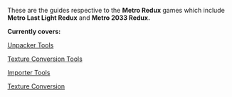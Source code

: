 These are the guides respective to the **Metro Redux** games which include **Metro Last Light Redux** and **Metro 2033 Redux.**

**Currently covers:**

[Unpacker Tools](/Metro%20Redux/tools.html)

[Texture Conversion Tools](/Metro%20Redux/tools.html)

[Importer Tools](/Metro%20Redux/tools.html)

[Texture Conversion](/texture-conversion.md)

